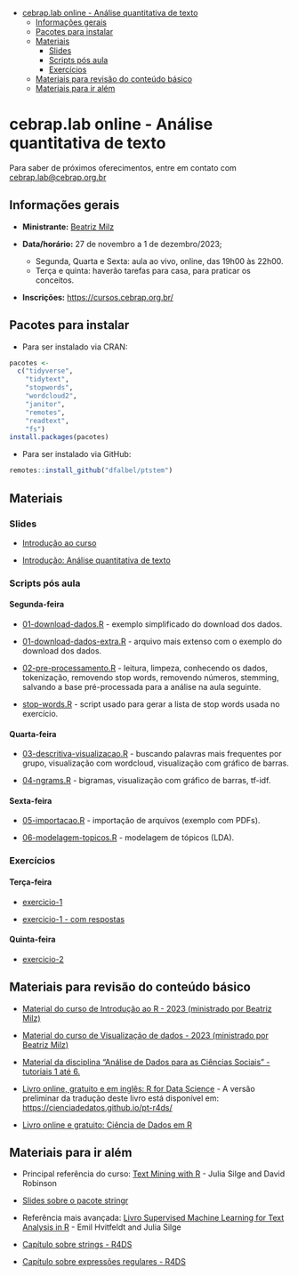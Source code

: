 
- [cebrap.lab online - Análise quantitativa de
  texto](#cebraplab-online---análise-quantitativa-de-texto)
  - [Informações gerais](#informações-gerais)
  - [Pacotes para instalar](#pacotes-para-instalar)
  - [Materiais](#materiais)
    - [Slides](#slides)
    - [Scripts pós aula](#scripts-pós-aula)
    - [Exercícios](#exercícios)
  - [Materiais para revisão do conteúdo
    básico](#materiais-para-revisão-do-conteúdo-básico)
  - [Materiais para ir além](#materiais-para-ir-além)

<!-- README.md is generated from README.Rmd. Please edit that file -->

# cebrap.lab online - Análise quantitativa de texto

Para saber de próximos oferecimentos, entre em contato com
<cebrap.lab@cebrap.org.br>

## Informações gerais

- **Ministrante:** [Beatriz Milz](https://beamilz.com/)

- **Data/horário:** 27 de novembro a 1 de dezembro/2023;

  - Segunda, Quarta e Sexta: aula ao vivo, online, das 19h00 às 22h00.
  - Terça e quinta: haverão tarefas para casa, para praticar os
    conceitos.

- **Inscrições:** <https://cursos.cebrap.org.br/>

## Pacotes para instalar

- Para ser instalado via CRAN:

``` r
pacotes <-
  c("tidyverse",
    "tidytext",
    "stopwords",
    "wordcloud2",
    "janitor",
    "remotes",
    "readtext",
    "fs")
install.packages(pacotes)
```

- Para ser instalado via GitHub:

``` r
remotes::install_github("dfalbel/ptstem")
```

## Materiais

### Slides

- [Introdução ao
  curso](https://beatrizmilz.github.io/2023-11-cebrap-lab-text-as-data/slides/introducao-ao-curso.html)

- [Introdução: Análise quantitativa de
  texto](https://beatrizmilz.github.io/2023-11-cebrap-lab-text-as-data/slides/intro-text-as-data.html)

### Scripts pós aula

#### Segunda-feira

- [01-download-dados.R](https://github.com/beatrizmilz/2023-11-cebrap-lab-text-as-data/blob/main/scripts-pos-aula/01-download-dados.R) -
  exemplo simplificado do download dos dados.

- [01-download-dados-extra.R](https://github.com/beatrizmilz/2023-11-cebrap-lab-text-as-data/blob/main/scripts-pos-aula/01-download-dados-extra.R) -
  arquivo mais extenso com o exemplo do download dos dados.

- [02-pre-processamento.R](https://github.com/beatrizmilz/2023-11-cebrap-lab-text-as-data/blob/main/scripts-pos-aula/02-pre-processamento.R) -
  leitura, limpeza, conhecendo os dados, tokenização, removendo stop
  words, removendo números, stemming, salvando a base pré-processada
  para a análise na aula seguinte.

- [stop-words.R](https://github.com/beatrizmilz/2023-11-cebrap-lab-text-as-data/blob/main/scripts-pos-aula/stop-words.R) -
  script usado para gerar a lista de stop words usada no exercício.

#### Quarta-feira

- [03-descritiva-visualizacao.R](https://github.com/beatrizmilz/2023-11-cebrap-lab-text-as-data/blob/main/scripts-pos-aula/03-descritiva-visualizacao.R) -
  buscando palavras mais frequentes por grupo, visualização com
  wordcloud, visualização com gráfico de barras.

- [04-ngrams.R](https://github.com/beatrizmilz/2023-11-cebrap-lab-text-as-data/blob/main/scripts-pos-aula/04-ngrams.R) -
  bigramas, visualização com gráfico de barras, tf-idf.

#### Sexta-feira

- [05-importacao.R](https://github.com/beatrizmilz/2023-11-cebrap-lab-text-as-data/blob/main/scripts-pos-aula/05-importacao.R) -
  importação de arquivos (exemplo com PDFs).

- [06-modelagem-topicos.R](https://github.com/beatrizmilz/2023-11-cebrap-lab-text-as-data/blob/main/scripts-pos-aula/06-modelagem-topicos.R) -
  modelagem de tópicos (LDA).

### Exercícios

#### Terça-feira

- [exercicio-1](https://github.com/beatrizmilz/2023-11-cebrap-lab-text-as-data/blob/main/exercicios/exercicio-1.md)

- [exercicio-1 - com
  respostas](https://github.com/beatrizmilz/2023-11-cebrap-lab-text-as-data/blob/main/exercicios/exercicio-1-respondido.md)

#### Quinta-feira

- [exercicio-2](https://github.com/beatrizmilz/2023-11-cebrap-lab-text-as-data/blob/main/exercicios/exercicio-2.md)

## Materiais para revisão do conteúdo básico

- [Material do curso de Introdução ao R - 2023 (ministrado por Beatriz
  Milz)](https://beatrizmilz.github.io/2023-06-cebrap-lab-intro-R/)

- [Material do curso de Visualização de dados - 2023 (ministrado por
  Beatriz Milz)](https://beatrizmilz.github.io/2023-06-cebrap-lab-viz/)

- [Material da disciplina “Análise de Dados para as Ciências Sociais” -
  tutoriais 1 até 6.](https://jonnyphillips.github.io/Ciencia_de_Dados/)

- [Livro online, gratuito e em inglês: R for Data
  Science](https://r4ds.hadley.nz/) - A versão preliminar da tradução
  deste livro está disponível em:
  <https://cienciadedatos.github.io/pt-r4ds/>

- [Livro online e gratuito: Ciência de Dados em
  R](https://livro.curso-r.com/7-2-dplyr.html)

## Materiais para ir além

- Principal referência do curso: [Text Mining with
  R](https://www.tidytextmining.com/) - Julia Silge and David Robinson

- [Slides sobre o pacote
  stringr](https://curso-r.github.io/202308-r4ds-2/materiais/slides/02_strings.html#1)

- Referência mais avançada: [Livro Supervised Machine Learning for Text
  Analysis in R](https://smltar.com/) - Emil Hvitfeldt and Julia Silge

- [Capítulo sobre strings -
  R4DS](https://cienciadedatos.github.io/pt-r4ds/strings.html)

- [Capítulo sobre expressões regulares -
  R4DS](https://cienciadedatos.github.io/pt-r4ds/regexps.html)

